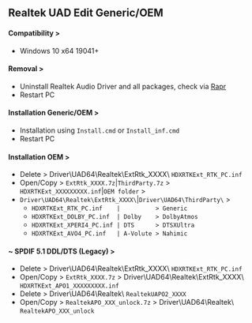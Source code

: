 ## Realtek UAD Edit Generic/OEM
#### Compatibility >
- Windows 10 x64 19041+
#### Removal >
- Uninstall Realtek Audio Driver and all packages, check via [Rapr][DriverStoreExplorer]
- Restart PC
#### Installation Generic/OEM >
- Installation using `Install.cmd` or `Install_inf.cmd`
- Restart PC
#### Installation OEM >
- Delete    > Driver\UAD64\Realtek\ExtRtk_XXXX\ `HDXRTKExt_RTK_PC.inf`
- Open/Copy > `ExtRtk_XXXX.7z`|`ThirdParty.7z` > `HDXRTKExt_XXXXXXXXX.inf`|`OEM folder` >
- `Driver\UAD64\Realtek\ExtRtk_XXXX\`|`Driver\UAD64\ThirdParty\` >
  - `HDXRTKExt_RTK_PC.inf    |          > Generic`
  - `HDXRTKExt_DOLBY_PC.inf  | Dolby    > DolbyAtmos`
  - `HDXRTKExt_XPERI4_PC.inf | DTS      > DTSXUltra`
  - `HDXRTKExt_AVO4_PC.inf   | A-Volute > Nahimic`
#### ~ SPDIF 5.1 DDL/DTS (Legacy) >
- Delete    > Driver\UAD64\Realtek\ExtRtk_XXXX\ `HDXRTKExt_RTK_PC.inf`
- Open/Copy > `ExtRtk_XXXX.7z` > Driver\UAD64\Realtek\ExtRtk_XXXX\ `HDXRTKExt_APO1_XXXXXXXXX.inf`
- Delete    > Driver\UAD64\Realtek\ `RealtekUAPO2_XXXX`
- Open/Copy > `RealtekAPO_XXX_unlock.7z` > Driver\UAD64\Realtek\ `RealtekAPO_XXX_unlock`

[DriverStoreExplorer]: https://github.com/lostindark/DriverStoreExplorer
